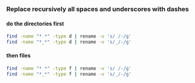 ### Replace recursively all spaces and underscores with dashes

#### do the directories first
```bash
find -name "* *" -type d | rename -v 's/ /-/g'
find -name "*_*" -type d | rename -v 's/_/-/g'
```

#### then files
```bash
find -name "* *" -type f | rename -v 's/ /-/g'
find -name "*_*" -type f | rename -v 's/_/-/g'
```

